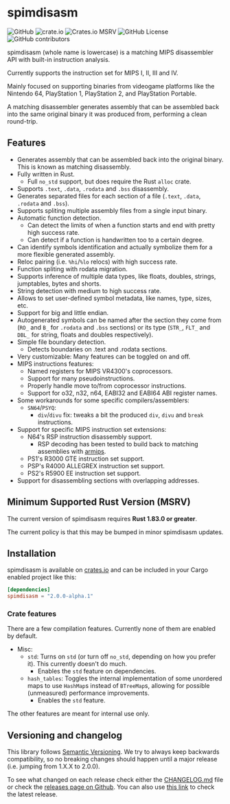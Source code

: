 # spimdisasm

![GitHub](https://img.shields.io/github/license/Decompollaborate/spimdisasm)
![crate.io](https://img.shields.io/crates/dv/spimdisasm)
![Crates.io MSRV](https://img.shields.io/crates/msrv/spimdisasm)
![GitHub License](https://img.shields.io/github/license/Decompollaborate/spimdisasm)
![GitHub contributors](https://img.shields.io/github/contributors/Decompollaborate/spimdisasm?logo=purple)

spimdisasm (whole name is lowercase) is a matching MIPS disassembler API with
built-in instruction analysis.

Currently supports the instruction set for MIPS I, II, III and IV.

Mainly focused on supporting binaries from videogame platforms like the
Nintendo 64, PlayStation 1, PlayStation 2, and PlayStation Portable.

A matching disassembler generates assembly that can be assembled back into the
same original binary it was produced from, performing a clean round-trip.

<!--
## Quick example

```rust
```

Check the documentation at [crates.io](https://crates.io/crates/spimdisasm).
-->

## Features

- Generates assembly that can be assembled back into the original binary. This
  is known as matching disassembly.
- Fully written in Rust.
  - Full `no_std` support, but does require the Rust `alloc` crate.
- Supports `.text`, `.data`, `.rodata` and `.bss` disassembly.
- Generates separated files for each section of a file (`.text`, `.data`,
  `.rodata` and `.bss`).
- Supports spliting multiple assembly files from a single input binary.
- Automatic function detection.
  - Can detect the limits of when a function starts and end with pretty high
    success rate.
  - Can detect if a function is handwritten too to a certain degree.
- Can identify symbols identification and actually symbolize them for a more
  flexible generated assembly.
- Reloc pairing (i.e. `%hi`/`%lo` relocs) with high success rate.
- Function spliting with rodata migration.
- Supports inference of multiple data types, like floats, doubles, strings,
  jumptables, bytes and shorts.
- String detection with medium to high success rate.
- Allows to set user-defined symbol metadata, like names, type, sizes, etc.
- Support for big and little endian.
- Autogenerated symbols can be named after the section they come from (`RO_` and
  `B_` for `.rodata` and `.bss` sections) or its type (`STR_`, `FLT_` and `DBL_`
  for string, floats and doubles respectively).
- Simple file boundary detection.
  - Detects boundaries on .text and .rodata sections.
- Very customizable: Many features can be toggled on and off.
- MIPS instructions features:
  - Named registers for MIPS VR4300's coprocessors.
  - Support for many pseudoinstructions.
  - Properly handle move to/from coprocessor instructions.
  - Support for o32, n32, n64, EABI32 and EABI64 ABI register names.
- Some workarounds for some specific compilers/assemblers:
  - `SN64`/`PSYQ`:
    - `div`/`divu` fix: tweaks a bit the produced `div`, `divu` and `break` instructions.
- Support for specific MIPS instruction set extensions:
  - N64's RSP instruction disassembly support.
    - RSP decoding has been tested to build back to matching assemblies with
      [armips](https://github.com/Kingcom/armips/).
  - PS1's R3000 GTE instruction set support.
  - PSP's R4000 ALLEGREX instruction set support.
  - PS2's R5900 EE instruction set support.
- Support for disassembling sections with overlapping addresses.

## Minimum Supported Rust Version (MSRV)

The current version of spimdisasm requires **Rust 1.83.0 or greater**.

The current policy is that this may be bumped in minor spimdisasm updates.

## Installation

spimdisasm is available on [crates.io](https://crates.io/crates/spimdisasm) and
can be included in your Cargo enabled project like this:

```toml
[dependencies]
spimdisasm = "2.0.0-alpha.1"
```

### Crate features

There are a few compilation features. Currently none of them are enabled by
default.

- Misc:
  - `std`: Turns on `std` (or turn off `no_std`, depending on how you prefer it).
    This currently doesn't do much.
    - Enables the `std` feature on dependencies.
  - `hash_tables`: Toggles the internal implementation of some unordered maps
    to use `HashMap`s instead of `BTreeMap`s, allowing for possible (unmeasured)
    performance improvements.
    - Enables the `std` feature.

The other features are meant for internal use only.

## Versioning and changelog

This library follows [Semantic Versioning](https://semver.org/spec/v2.0.0.html).
We try to always keep backwards compatibility, so no breaking changes should
happen until a major release (i.e. jumping from 1.X.X to 2.0.0).

<!--
TODO change this link when we do the first stable release
-->
To see what changed on each release check either the
[CHANGELOG.md](https://github.com/Decompollaborate/spimdisasm/blob/rs/CHANGELOG.md)
file or check the [releases page on Github](https://github.com/Decompollaborate/spimdisasm/releases).
You can also use [this link](https://github.com/Decompollaborate/spimdisasm/releases/latest)
to check the latest release.
